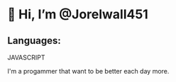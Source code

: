# 👋 Hi, I’m @Jorelwall451

## Languages: 

<div>
  <span>JAVASCRIPT</span>
</div>

I'm a progammer that want to be better each day more.
